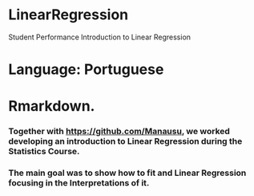 # LinearRegression
Student Performance Introduction to Linear Regression

# Language: Portuguese
# Rmarkdown.

### Together with https://github.com/Manausu, we worked developing an introduction to Linear Regression during the Statistics Course.
### The main goal was to show how to fit and Linear Regression focusing in the Interpretations of it.
